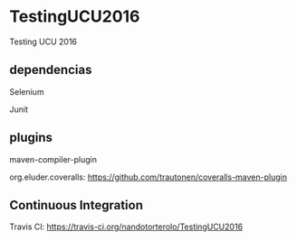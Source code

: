 # TestingUCU2016
Testing UCU 2016


## dependencias


Selenium

Junit

## plugins

maven-compiler-plugin

org.eluder.coveralls: https://github.com/trautonen/coveralls-maven-plugin

## Continuous Integration

Travis CI:  https://travis-ci.org/nandotorterolo/TestingUCU2016